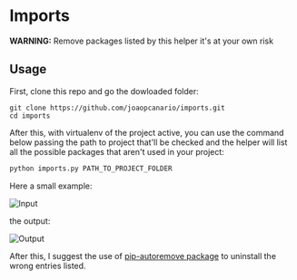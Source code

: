 # Imports

__WARNING:__ Remove packages listed by this helper it's at your own risk

## Usage

First, clone this repo and go the dowloaded folder:

```console
git clone https://github.com/joaopcanario/imports.git
cd imports
```

After this, with virtualenv of the project active, you can use the command below passing the path to project that'll be checked and the helper will list all the possible packages that aren't used in your project:

```python
python imports.py PATH_TO_PROJECT_FOLDER
```

Here a small example:

![Input](https://raw.githubusercontent.com/joaopcanario/imports/master/media/input.png)

the output:

![Output](https://raw.githubusercontent.com/joaopcanario/imports/master/media/output.png)


After this, I suggest the use of [pip-autoremove package](https://github.com/invl/pip-autoremove) to uninstall the wrong entries listed.
